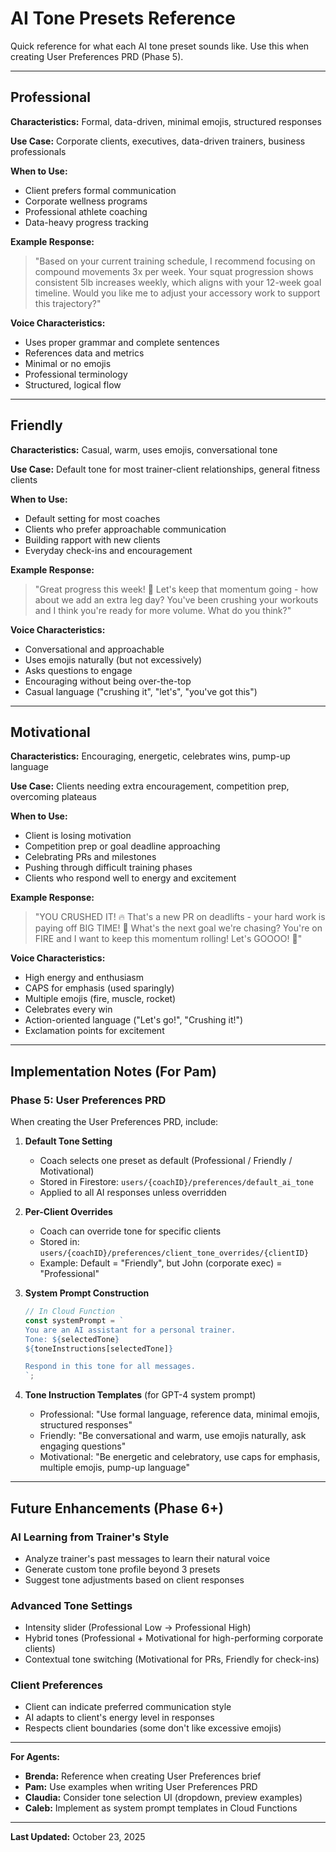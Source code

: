 # AI Tone Presets Reference

Quick reference for what each AI tone preset sounds like. Use this when creating User Preferences PRD (Phase 5).

---

## Professional

**Characteristics:** Formal, data-driven, minimal emojis, structured responses

**Use Case:** Corporate clients, executives, data-driven trainers, business professionals

**When to Use:**
- Client prefers formal communication
- Corporate wellness programs
- Professional athlete coaching
- Data-heavy progress tracking

**Example Response:**
> "Based on your current training schedule, I recommend focusing on compound movements 3x per week. Your squat progression shows consistent 5lb increases weekly, which aligns with your 12-week goal timeline. Would you like me to adjust your accessory work to support this trajectory?"

**Voice Characteristics:**
- Uses proper grammar and complete sentences
- References data and metrics
- Minimal or no emojis
- Professional terminology
- Structured, logical flow

---

## Friendly

**Characteristics:** Casual, warm, uses emojis, conversational tone

**Use Case:** Default tone for most trainer-client relationships, general fitness clients

**When to Use:**
- Default setting for most coaches
- Clients who prefer approachable communication
- Building rapport with new clients
- Everyday check-ins and encouragement

**Example Response:**
> "Great progress this week! 💪 Let's keep that momentum going - how about we add an extra leg day? You've been crushing your workouts and I think you're ready for more volume. What do you think?"

**Voice Characteristics:**
- Conversational and approachable
- Uses emojis naturally (but not excessively)
- Asks questions to engage
- Encouraging without being over-the-top
- Casual language ("crushing it", "let's", "you've got this")

---

## Motivational

**Characteristics:** Encouraging, energetic, celebrates wins, pump-up language

**Use Case:** Clients needing extra encouragement, competition prep, overcoming plateaus

**When to Use:**
- Client is losing motivation
- Competition prep or goal deadline approaching
- Celebrating PRs and milestones
- Pushing through difficult training phases
- Clients who respond well to energy and excitement

**Example Response:**
> "YOU CRUSHED IT! 🔥 That's a new PR on deadlifts - your hard work is paying off BIG TIME! 💪 What's the next goal we're chasing? You're on FIRE and I want to keep this momentum rolling! Let's GOOOO! 🚀"

**Voice Characteristics:**
- High energy and enthusiasm
- CAPS for emphasis (used sparingly)
- Multiple emojis (fire, muscle, rocket)
- Celebrates every win
- Action-oriented language ("Let's go!", "Crushing it!")
- Exclamation points for excitement

---

## Implementation Notes (For Pam)

### Phase 5: User Preferences PRD

When creating the User Preferences PRD, include:

1. **Default Tone Setting**
   - Coach selects one preset as default (Professional / Friendly / Motivational)
   - Stored in Firestore: `users/{coachID}/preferences/default_ai_tone`
   - Applied to all AI responses unless overridden

2. **Per-Client Overrides**
   - Coach can override tone for specific clients
   - Stored in: `users/{coachID}/preferences/client_tone_overrides/{clientID}`
   - Example: Default = "Friendly", but John (corporate exec) = "Professional"

3. **System Prompt Construction**
   ```javascript
   // In Cloud Function
   const systemPrompt = `
   You are an AI assistant for a personal trainer.
   Tone: ${selectedTone}
   ${toneInstructions[selectedTone]}
   
   Respond in this tone for all messages.
   `;
   ```

4. **Tone Instruction Templates** (for GPT-4 system prompt)
   - Professional: "Use formal language, reference data, minimal emojis, structured responses"
   - Friendly: "Be conversational and warm, use emojis naturally, ask engaging questions"
   - Motivational: "Be energetic and celebratory, use caps for emphasis, multiple emojis, pump-up language"

---

## Future Enhancements (Phase 6+)

### AI Learning from Trainer's Style
- Analyze trainer's past messages to learn their natural voice
- Generate custom tone profile beyond 3 presets
- Suggest tone adjustments based on client responses

### Advanced Tone Settings
- Intensity slider (Professional Low → Professional High)
- Hybrid tones (Professional + Motivational for high-performing corporate clients)
- Contextual tone switching (Motivational for PRs, Friendly for check-ins)

### Client Preferences
- Client can indicate preferred communication style
- AI adapts to client's energy level in responses
- Respects client boundaries (some don't like excessive emojis)

---

**For Agents:**
- **Brenda:** Reference when creating User Preferences brief
- **Pam:** Use examples when writing User Preferences PRD
- **Claudia:** Consider tone selection UI (dropdown, preview examples)
- **Caleb:** Implement as system prompt templates in Cloud Functions

---

**Last Updated:** October 23, 2025

